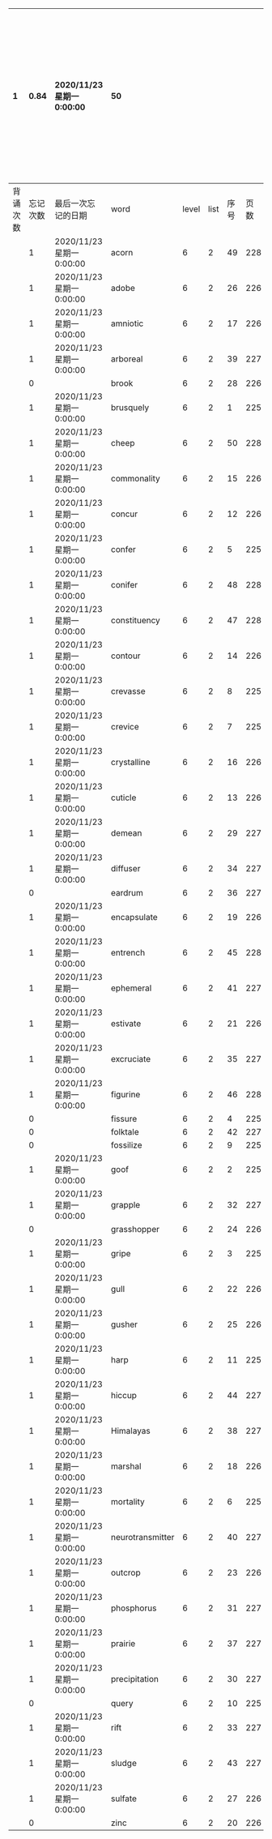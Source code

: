 |1|0.84|2020/11/23 星期一 0:00:00|50|||||||本行表示本列表背诵次数，最后一次遗忘率和最后一次背诵时间|
|:--|:--|:--|:--|:--|:--|:--|:--|:--|:--|:--|
|背诵次数|忘记次数|最后一次忘记的日期|word|level|list|序号|页数|易混淆1|助记备注||
||1|2020/11/23 星期一 0:00:00|acorn|6|2|49|228||||
||1|2020/11/23 星期一 0:00:00|adobe|6|2|26|226||||
||1|2020/11/23 星期一 0:00:00|amniotic|6|2|17|226||||
||1|2020/11/23 星期一 0:00:00|arboreal|6|2|39|227||||
||0||brook|6|2|28|226||||
||1|2020/11/23 星期一 0:00:00|brusquely|6|2|1|225||||
||1|2020/11/23 星期一 0:00:00|cheep|6|2|50|228||||
||1|2020/11/23 星期一 0:00:00|commonality|6|2|15|226||||
||1|2020/11/23 星期一 0:00:00|concur|6|2|12|226||||
||1|2020/11/23 星期一 0:00:00|confer|6|2|5|225||||
||1|2020/11/23 星期一 0:00:00|conifer|6|2|48|228||||
||1|2020/11/23 星期一 0:00:00|constituency|6|2|47|228||||
||1|2020/11/23 星期一 0:00:00|contour|6|2|14|226||||
||1|2020/11/23 星期一 0:00:00|crevasse|6|2|8|225||||
||1|2020/11/23 星期一 0:00:00|crevice|6|2|7|225||||
||1|2020/11/23 星期一 0:00:00|crystalline|6|2|16|226||||
||1|2020/11/23 星期一 0:00:00|cuticle|6|2|13|226||||
||1|2020/11/23 星期一 0:00:00|demean|6|2|29|227||||
||1|2020/11/23 星期一 0:00:00|diffuser|6|2|34|227||||
||0||eardrum|6|2|36|227||||
||1|2020/11/23 星期一 0:00:00|encapsulate|6|2|19|226||||
||1|2020/11/23 星期一 0:00:00|entrench|6|2|45|228||||
||1|2020/11/23 星期一 0:00:00|ephemeral|6|2|41|227||||
||1|2020/11/23 星期一 0:00:00|estivate|6|2|21|226||||
||1|2020/11/23 星期一 0:00:00|excruciate|6|2|35|227||||
||1|2020/11/23 星期一 0:00:00|figurine|6|2|46|228||||
||0||fissure|6|2|4|225||||
||0||folktale|6|2|42|227||||
||0||fossilize|6|2|9|225||||
||1|2020/11/23 星期一 0:00:00|goof|6|2|2|225||||
||1|2020/11/23 星期一 0:00:00|grapple|6|2|32|227||||
||0||grasshopper|6|2|24|226||||
||1|2020/11/23 星期一 0:00:00|gripe|6|2|3|225||||
||1|2020/11/23 星期一 0:00:00|gull|6|2|22|226||||
||1|2020/11/23 星期一 0:00:00|gusher|6|2|25|226||||
||1|2020/11/23 星期一 0:00:00|harp|6|2|11|225||||
||1|2020/11/23 星期一 0:00:00|hiccup|6|2|44|227||||
||1|2020/11/23 星期一 0:00:00|Himalayas|6|2|38|227||||
||1|2020/11/23 星期一 0:00:00|marshal|6|2|18|226||||
||1|2020/11/23 星期一 0:00:00|mortality|6|2|6|225||||
||1|2020/11/23 星期一 0:00:00|neurotransmitter|6|2|40|227||||
||1|2020/11/23 星期一 0:00:00|outcrop|6|2|23|226||||
||1|2020/11/23 星期一 0:00:00|phosphorus|6|2|31|227||||
||1|2020/11/23 星期一 0:00:00|prairie|6|2|37|227||||
||1|2020/11/23 星期一 0:00:00|precipitation|6|2|30|227||||
||0||query|6|2|10|225||||
||1|2020/11/23 星期一 0:00:00|rift|6|2|33|227||||
||1|2020/11/23 星期一 0:00:00|sludge|6|2|43|227||||
||1|2020/11/23 星期一 0:00:00|sulfate|6|2|27|226||||
||0||zinc|6|2|20|226||||
